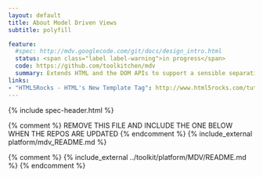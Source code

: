 ```yaml
---
layout: default
title: About Model Driven Views
subtitle: polyfill

feature:
  #spec: http://mdv.googlecode.com/git/docs/design_intro.html
  status: <span class="label label-warning">in progress</span>
  code: https://github.com/toolkitchen/mdv
  summary: Extends HTML and the DOM APIs to support a sensible separation between the UI (DOM) of a document or application and its underlying data (model). Updates to the model are reflected in the DOM and user input into the DOM is immediately assigned to the model.
links:
- "HTML5Rocks - HTML's New Template Tag": http://www.html5rocks.com/tutorials/webcomponents/template/
---
```


{% include spec-header.html %}

{% comment %}
 REMOVE THIS FILE AND INCLUDE THE ONE BELOW WHEN THE REPOS ARE UPDATED
{% endcomment %}
{% include_external platform/mdv_README.md %}

{% comment %}
{% include_external ../toolkit/platform/MDV/README.md %}
{% endcomment %}